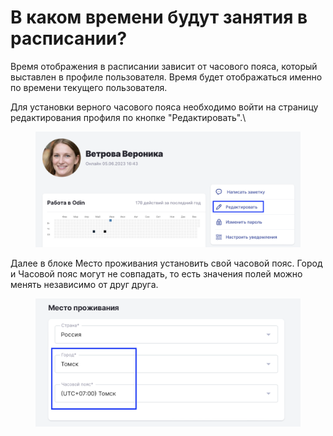 # В каком времени будут занятия в расписании?

Время отображения в расписании зависит от часового пояса, который выставлен в профиле пользователя. Время будет отображаться именно по времени текущего пользователя.

Для установки верного часового пояса необходимо войти на страницу редактирования профиля по кнопке "Редактировать".\


<figure><img src=".gitbook/assets/image (92).png" alt=""><figcaption></figcaption></figure>

Далее в блоке Место проживания установить свой часовой пояс. Город и Часовой пояс могут не совпадать, то есть значения полей можно менять независимо от друг друга.&#x20;

<figure><img src=".gitbook/assets/image (93).png" alt=""><figcaption></figcaption></figure>
